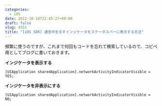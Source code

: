 ```yaml
---
categories:
  - iOS
date: 2012-10-18T22:45:27+09:00
draft: false
slug: 4551
title: "[iOS SDK] 通信中を示すインジケータをステータスバーに表示する方法"
---
```


頻繁に使うのですが、これまで何回もコードを忘れて検索しているので、コピペ用としてブログに書いておきます。

**インジケータを表示する**
```
[UIApplication sharedApplication].networkActivityIndicatorVisible = YES;
```

**インジケータを非表示にする**
```
[UIApplication sharedApplication].networkActivityIndicatorVisible = NO;
```
